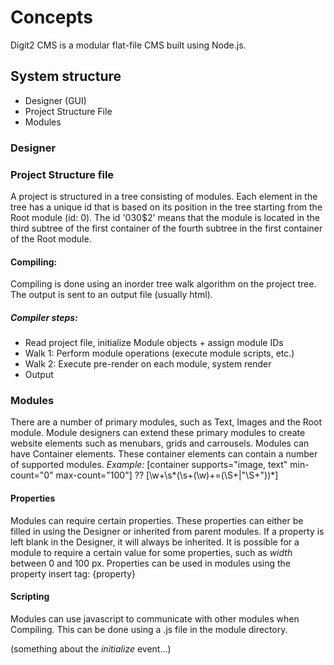 # Concepts

Digit2 CMS is a modular flat-file CMS built using Node.js.

## System structure

- Designer (GUI)
- Project Structure File
- Modules

### Designer


### Project Structure file

A project is structured in a tree consisting of modules. Each element in the tree has a unique id that is based on its position in the tree starting from the Root module (id: 0). The id '0$3$0$2' means that the module is located in the third subtree of the first container of the fourth subtree in the first container of the Root module.

#### Compiling:

Compiling is done using an inorder tree walk algorithm on the project tree. The output is sent to an output file (usually html).

##### Compiler steps:
- Read project file, initialize Module objects + assign module IDs
- Walk 1: Perform module operations (execute module scripts, etc.)
- Walk 2: Execute pre-render on each module, system render
- Output

### Modules

There are a number of primary modules, such as Text, Images and the Root module.
Module designers can extend these primary modules to create website elements such as menubars, grids and carrousels.
Modules can have Container elements. These container elements can contain a number of supported modules. *Example:* [container supports="image, text" min-count="0" max-count="100"] ?? \[\w+\s*(\s+(\w)+=(\S+|"\S+"))*\]

#### Properties

Modules can require certain properties. These properties can either be filled in using the Designer or inherited from parent modules. If a property is left blank in the Designer, it will always be inherited.
It is possible for a module to require a certain value for some properties, such as *width* between 0 and 100 px.
Properties can be used in modules using the property insert tag: {property}

#### Scripting

Modules can use javascript to communicate with other modules when Compiling. This can be done using a .js file in the module directory.

(something about the *initialize* event...)

